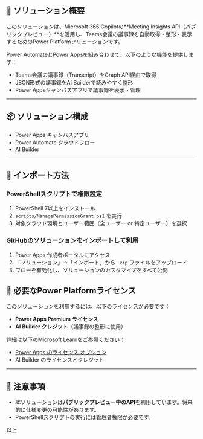 ## 🧩 ソリューション概要

このソリューションは、Microsoft 365 Copilotの**Meeting Insights API（パブリックプレビュー）**を活用し、Teams会議の議事録を自動取得・整形・表示するためのPower Platformソリューションです。

Power AutomateとPower Appsを組み合わせて、以下のような機能を提供します：

- Teams会議の議事録（Transcript）をGraph API経由で取得
- JSON形式の議事録をAI Builderで読みやすく整形
- Power Appsキャンバスアプリで議事録を表示・管理

---

## 📦 ソリューション構成

- Power Apps キャンバスアプリ
- Power Automate クラウドフロー
- AI Builder 

---

## 🚀 インポート方法

### PowerShellスクリプトで権限設定

1. PowerShell 7以上をインストール
2. `scripts/ManagePermissionGrant.ps1` を実行
3. 対象クラウド環境とユーザー範囲（全ユーザー or 特定ユーザー）を選択

### GitHubのソリューションをインポートして利用

1. Power Apps 作成者ポータルにアクセス  
2. 「ソリューション」→「インポート」から `.zip` ファイルをアップロード  
3. フローを有効化し、ソリューションのカスタマイズをすべて公開

## 💼 必要なPower Platformライセンス

このソリューションを利用するには、以下のライセンスが必要です：

- **Power Apps Premium ライセンス**
- **AI Builder クレジット**（議事録の整形に使用）

詳細は以下のMicrosoft Learnをご参照ください：

- [Power Apps のライセンス オプション](https://learn.microsoft.com/ja-jp/power-platform/admin/powerapps-licensing)
- AI Builder のライセンスとクレジット

---

## 📎 注意事項

- 本ソリューションは**パブリックプレビュー中のAPI**を利用しています。将来的に仕様変更の可能性があります。
- PowerShellスクリプトの実行には管理者権限が必要です。

以上
